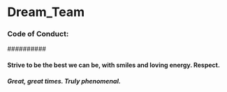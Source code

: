 # Dream_Team
### Code of Conduct: 
##########

#### Strive to be the best we can be, with smiles and loving energy. Respect. 

##### Great, great times. Truly phenomenal.
